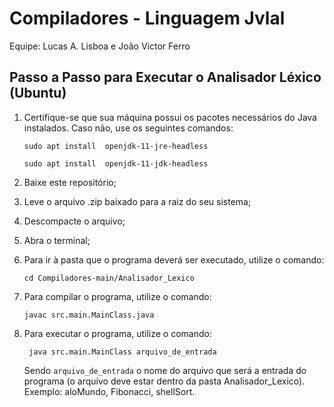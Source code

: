# Compiladores - Linguagem Jvlal

Equipe: Lucas A. Lisboa e João Victor Ferro

## Passo a Passo para Executar o Analisador Léxico (Ubuntu)
1. Certifique-se que sua máquina possui os pacotes necessários do Java instalados. Caso não, use os seguintes comandos:
   
   ``` sudo apt install  openjdk-11-jre-headless ```
   
   ``` sudo apt install  openjdk-11-jdk-headless ```

2. Baixe este repositório;
3. Leve o arquivo .zip baixado para a raiz do seu sistema;
4. Descompacte o arquivo;
5. Abra o terminal;
6. Para ir à pasta que o programa deverá ser executado, utilize o comando:

   ``` cd Compiladores-main/Analisador_Lexico ```

7. Para compilar o programa, utilize o comando:

   ``` javac src.main.MainClass.java ```
   
8. Para executar o programa, utilize o comando: 

   ``` java src.main.MainClass arquivo_de_entrada```

   Sendo `arquivo_de_entrada` o nome do arquivo que será a entrada do programa (o arquivo deve estar dentro da pasta Analisador_Lexico). Exemplo: aloMundo, Fibonacci, shellSort.
